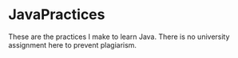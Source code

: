 # JavaPractices
These are the practices I make to learn Java. There is no university assignment here to prevent plagiarism.
